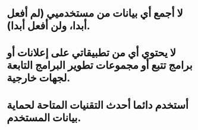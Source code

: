 # لا أجمع أي بيانات من مستخدميي (لم أفعل أبدا، ولن أفعل أبدا).
# لا يحتوي أي من تطبيقاتي على إعلانات أو برامج تتبع أو مجموعات تطوير البرامج التابعة لجهات خارجية.
# أستخدم دائما أحدث التقنيات المتاحة لحماية بيانات المستخدم.

